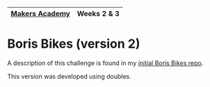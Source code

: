 | [Makers Academy](http://www.makersacademy.com) | Weeks 2 & 3 |
| ------ | ------ |

Boris Bikes (version 2)
=======================

A description of this challenge is found in my [initial Boris Bikes repo](https://github.com/michballard/boris-bikes).  

This version was developed using doubles.  
